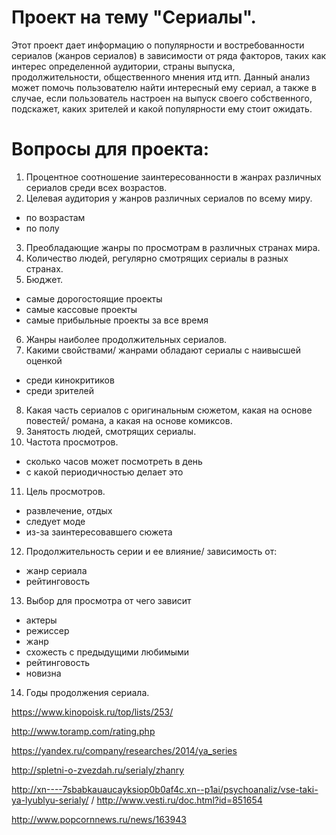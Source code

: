 # Проект на тему "Сериалы".

Этот проект дает информацию о популярности и востребованности сериалов (жанров сериалов) в зависимости от ряда факторов, таких как интерес определенной аудитории, страны выпуска, продолжительности, общественного мнения итд итп. Данный анализ может помочь пользователю найти интересный ему сериал, а также в случае, если пользователь настроен на выпуск своего собственного, подскажет, каких зрителей и какой популярности ему стоит ожидать. 

# Вопросы для проекта:

1. Процентное соотношение заинтересованности в жанрах различных сериалов среди всех возрастов.
2. Целевая аудитория у жанров различных сериалов по всему миру.
 * по возрастам
 * по полу
3. Преобладающие жанры по просмотрам в различных странах мира.
4. Количество людей, регулярно смотрящих сериалы в разных странах.
5. Бюджет.
 * самые дорогостоящие проекты
 * самые кассовые проекты
 * самые прибыльные проекты за все время
6. Жанры наиболее продолжительных сериалов.
7. Какими свойствами/ жанрами обладают сериалы с наивысшей оценкой
 * среди кинокритиков
 * среди зрителей
8. Какая часть сериалов с оригинальным сюжетом, какая на основе повестей/ романа, а какая на основе комиксов.
9. Занятость людей, смотрящих сериалы.
10. Частота просмотров.
 * сколько часов может посмотреть в день
 * с какой периодичностью делает это
11. Цель просмотров.
 * развлечение, отдых
 * следует моде
 * из-за заинтересовавшего сюжета
12. Продолжительность серии и ее влияние/ зависимость от:
 * жанр сериала
 * рейтинговость
13. Выбор для просмотра от чего зависит
 * актеры
 * режиссер
 * жанр
 * схожесть с предыдущими любимыми
 * рейтинговость
 * новизна
14. Годы продолжения сериала.



https://www.kinopoisk.ru/top/lists/253/

http://www.toramp.com/rating.php

https://yandex.ru/company/researches/2014/ya_series

http://spletni-o-zvezdah.ru/serialy/zhanry

http://xn----7sbabkauaucayksiop0b0af4c.xn--p1ai/psychoanaliz/vse-taki-ya-lyublyu-serialy/ / http://www.vesti.ru/doc.html?id=851654

http://www.popcornnews.ru/news/163943
